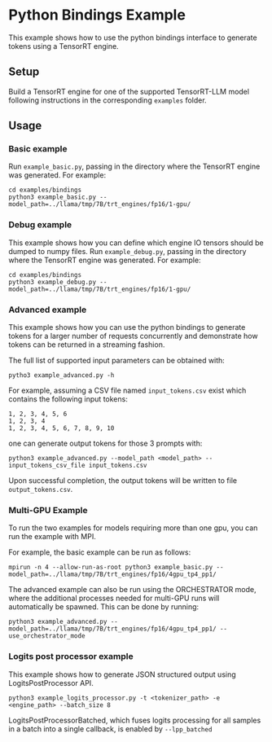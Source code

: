 # Python Bindings Example

This example shows how to use the python bindings interface to generate tokens
using a TensorRT engine.

## Setup

Build a TensorRT engine for one of the supported TensorRT-LLM model following
instructions in the corresponding `examples` folder.

## Usage

### Basic example

Run `example_basic.py`, passing in the directory where the TensorRT engine was generated. For example:

```
cd examples/bindings
python3 example_basic.py --model_path=../llama/tmp/7B/trt_engines/fp16/1-gpu/
```

### Debug example

This example shows how you can define which engine IO tensors should be dumped to numpy files.
Run `example_debug.py`, passing in the directory where the TensorRT engine was generated. For example:

```
cd examples/bindings
python3 example_debug.py --model_path=../llama/tmp/7B/trt_engines/fp16/1-gpu/
```

### Advanced example

This example shows how you can use the python bindings to generate tokens for a larger number of requests concurrently and demonstrate how tokens can be returned in a streaming fashion.

The full list of supported input parameters can be obtained with:
```
pytho3 example_advanced.py -h
```

For example, assuming a CSV file named `input_tokens.csv` exist which contains the following input tokens:
```
1, 2, 3, 4, 5, 6
1, 2, 3, 4
1, 2, 3, 4, 5, 6, 7, 8, 9, 10
```
one can generate output tokens for those 3 prompts with:
```
python3 example_advanced.py --model_path <model_path> --input_tokens_csv_file input_tokens.csv
```
Upon successful completion, the output tokens will be written to file `output_tokens.csv`.

### Multi-GPU Example

To run the two examples for models requiring more than one gpu, you can run the example with MPI.

For example, the basic example can be run as follows:
```
mpirun -n 4 --allow-run-as-root python3 example_basic.py --model_path=../llama/tmp/7B/trt_engines/fp16/4gpu_tp4_pp1/
```

The advanced example can also be run using the ORCHESTRATOR mode, where the additional processes needed for multi-GPU runs will automatically be spawned.
This can be done by running:
```
python3 example_advanced.py --model_path=../llama/tmp/7B/trt_engines/fp16/4gpu_tp4_pp1/ --use_orchestrator_mode
```

### Logits post processor example

This example shows how to generate JSON structured output using LogitsPostProcessor API.

```
python3 example_logits_processor.py -t <tokenizer_path> -e <engine_path> --batch_size 8
```

LogitsPostProcessorBatched, which fuses logits processing for all samples in a batch into a single callback, is enabled by `--lpp_batched`
